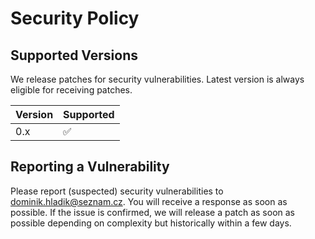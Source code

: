# Security Policy

## Supported Versions

We release patches for security vulnerabilities. Latest version is always eligible for receiving patches.

| Version | Supported          |
| ------- | ------------------ |
| 0.x   | :white_check_mark: |

## Reporting a Vulnerability

Please report (suspected) security vulnerabilities to dominik.hladik@seznam.cz. You will receive a response as soon as possible. If the issue is confirmed, we will release a patch as soon as possible depending on complexity but historically within a few days.
